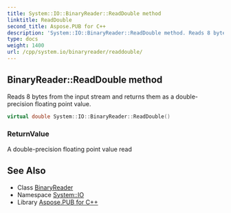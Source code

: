 ```yaml
---
title: System::IO::BinaryReader::ReadDouble method
linktitle: ReadDouble
second_title: Aspose.PUB for C++
description: 'System::IO::BinaryReader::ReadDouble method. Reads 8 bytes from the input stream and returns them as a double-precision floating point value in C++.'
type: docs
weight: 1400
url: /cpp/system.io/binaryreader/readdouble/
---
```

## BinaryReader::ReadDouble method


Reads 8 bytes from the input stream and returns them as a double-precision floating point value.

```cpp
virtual double System::IO::BinaryReader::ReadDouble()
```


### ReturnValue

A double-precision floating point value read

## See Also

* Class [BinaryReader](../)
* Namespace [System::IO](../../)
* Library [Aspose.PUB for C++](../../../)
